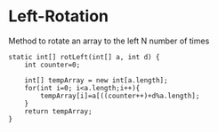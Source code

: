 # Left-Rotation
Method to rotate an array to the left N number of times

    static int[] rotLeft(int[] a, int d) {
        int counter=0;
    
        int[] tempArray = new int[a.length];
        for(int i=0; i<a.length;i++){
            tempArray[i]=a[((counter++)+d%a.length];
        }
        return tempArray;
    }
